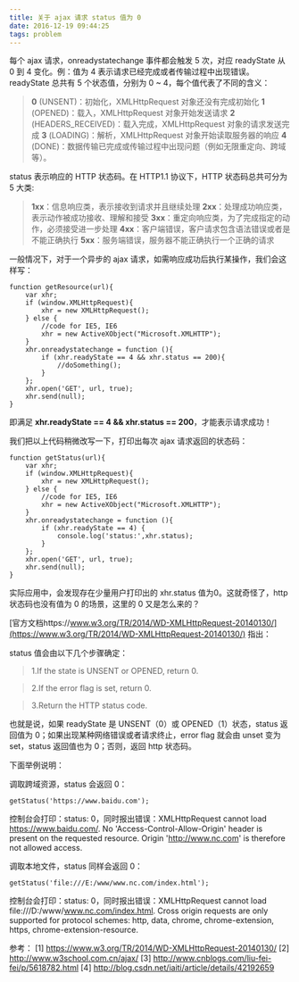 ```yaml
---
title: 关于 ajax 请求 status 值为 0
date: 2016-12-19 09:44:25
tags: problem
---
```


每个 ajax 请求，onreadystatechange 事件都会触发 5 次，对应 readyState 从 0 到 4 变化。例：值为 4 表示请求已经完成或者传输过程中出现错误。readyState 总共有 5 个状态值，分别为 0 ~ 4，每个值代表了不同的含义：

<!-- more -->

> **0** (UNSENT)：初始化，XMLHttpRequest 对象还没有完成初始化
> **1** (OPENED)：载入，XMLHttpRequest 对象开始发送请求
> **2** (HEADERS_RECEIVED)：载入完成，XMLHttpRequest 对象的请求发送完成
> **3** (LOADING)：解析，XMLHttpRequest 对象开始读取服务器的响应
> **4** (DONE)：数据传输已完成或传输过程中出现问题（例如无限重定向、跨域等）。

status 表示响应的 HTTP 状态码。在 HTTP1.1 协议下，HTTP 状态码总共可分为 5 大类:

> **1xx**：信息响应类，表示接收到请求并且继续处理
> **2xx**：处理成功响应类，表示动作被成功接收、理解和接受
> **3xx**：重定向响应类，为了完成指定的动作，必须接受进一步处理
> **4xx**：客户端错误，客户请求包含语法错误或者是不能正确执行
> **5xx**：服务端错误，服务器不能正确执行一个正确的请求

一般情况下，对于一个异步的 ajax 请求，如需响应成功后执行某操作，我们会这样写：

```
function getResource(url){
    var xhr;
    if (window.XMLHttpRequest){
        xhr = new XMLHttpRequest();
    } else {
        //code for IE5, IE6
        xhr = new ActiveXObject("Microsoft.XMLHTTP");
    }
    xhr.onreadystatechange = function (){
        if (xhr.readyState == 4 && xhr.status == 200){
            //doSomething();
        }
    };
    xhr.open('GET', url, true);
    xhr.send(null);
}
```

即满足 **xhr.readyState == 4 && xhr.status == 200**，才能表示请求成功！

我们把以上代码稍微改写一下，打印出每次 ajax 请求返回的状态码：

```
function getStatus(url){
    var xhr;
    if (window.XMLHttpRequest){
        xhr = new XMLHttpRequest();
    } else {
        //code for IE5, IE6
        xhr = new ActiveXObject("Microsoft.XMLHTTP");
    }
    xhr.onreadystatechange = function (){
        if (xhr.readyState == 4) {
            console.log('status:',xhr.status);
        }
    };
    xhr.open('GET', url, true);
    xhr.send(null);
}
```

实际应用中，会发现存在少量用户打印出的 xhr.status 值为0。这就奇怪了，http 状态码也没有值为 0 的场景，这里的 0 又是怎么来的？

[官方文档https://www.w3.org/TR/2014/WD-XMLHttpRequest-20140130/](https://www.w3.org/TR/2014/WD-XMLHttpRequest-20140130/)  指出：

status 值会由以下几个步骤确定：

> 1.If the state is UNSENT or OPENED, return 0.

> 2.If the error flag is set, return 0.

> 3.Return the HTTP status code.

也就是说，如果 readyState 是 UNSENT（0）或 OPENED（1）状态，status 返回值为 0；如果出现某种网络错误或者请求终止，error flag 就会由 unset 变为 set，status 返回值也为 0；否则，返回 http 状态码。

下面举例说明：

调取跨域资源，status 会返回 0：

```
getStatus('https://www.baidu.com');
```
控制台会打印：status: 0，同时报出错误：XMLHttpRequest cannot load https://www.baidu.com/. No 'Access-Control-Allow-Origin' header is present on the requested resource. Origin 'http://www.nc.com' is therefore not allowed access.

调取本地文件，status 同样会返回 0：

```
getStatus('file:///E:/www/www.nc.com/index.html');
```

控制台会打印：status: 0，同时报出错误：XMLHttpRequest cannot load file:///D:/www/www.nc.com/index.html. Cross origin requests are only supported for protocol schemes: http, data, chrome, chrome-extension, https, chrome-extension-resource.


参考：
[1] https://www.w3.org/TR/2014/WD-XMLHttpRequest-20140130/
[2] http://www.w3school.com.cn/ajax/
[3] http://www.cnblogs.com/liu-fei-fei/p/5618782.html
[4] http://blog.csdn.net/iaiti/article/details/42192659
